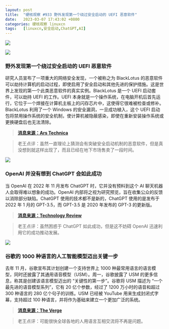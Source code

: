 ```yaml
---
layout: post
title:	"硬核观察 #933 野外发现第一个绕过安全启动的 UEFI 恶意软件"
date:	2023-03-07 17:43:02 +0800 
categories:	硬核观察 linuxcn 
tags:	[linuxcn,安全启动,ChatGPT,AI]
---
```



![](/Asserts/Images//attachment/album/202303/07/174206l27r7psshpoqres9.jpg)


![](/Asserts/Images//attachment/album/202303/07/174214q7410yyjjjcidggt.jpg)


### 野外发现第一个绕过安全启动的 UEFI 恶意软件


研究人员宣布了一项重大的网络安全发现，一个被称之为 BlackLotus 的恶意软件可以劫持计算机的启动过程，即使启用了安全启动和其他先进的保护措施。这是世界上发现的第一个此类恶意软件的真实实例。BlackLotus 是一个 UEFI 启动套件，可以劫持 UEFI 的工作。UEFI 本身就是一个操作系统，在电脑开机后首先运行，它位于一个焊接在计算机主板上的闪存芯片中，这使得它很难被检查或修补。BlackLotus 利用了一个 Windows 的安全漏洞，一旦成功植入，这个 UEFI 启动包将禁用操作系统的安全机制，使计算机被隐蔽感染，即使在重新安装操作系统或更换硬盘后也无法清除。



> 
> **[消息来源：Ars Technica](https://arstechnica.com/information-technology/2023/03/unkillable-uefi-malware-bypassing-secure-boot-enabled-by-unpatchable-windows-flaw/)**
> 
> 
> 



> 
> 老王点评：虽然一直理论上猜测会有突破安全启动机制的恶意软件，但是真没想到就这样出现了，而且已经在地下市场售卖了一段时间。
> 
> 
> 


![](/Asserts/Images//attachment/album/202303/07/174228uph2et99td2tf7p2.jpg)


### OpenAI 并没有想到 ChatGPT 会如此成功


当 OpenAI 在 2022 年 11 月发布 ChatGPT 时，它并没有预料到这个 AI 聊天机器人会取得难以想象的成功。OpenAI 内部将之视为研究预览，旨在收集公众的反馈以消除部分缺陷。ChatGPT 使用的技术都不是新的，ChatGPT 使用的是发布于 2022 年 1 月的 GPT-3.5，而 GPT-3.5 是 2020 年发布的 GPT-3 的更新版。



> 
> **[消息来源：Technology Review](https://www.technologyreview.com/2023/03/03/1069311/inside-story-oral-history-how-chatgpt-built-openai/)**
> 
> 
> 



> 
> 老王点评：虽然困惑于 ChatGPT 如此成功，但是这不妨碍 OpenAI 迅速利用它的成功推动发展。
> 
> 
> 


![](/Asserts/Images//attachment/album/202303/07/174241ilsuznsnqjl0qu7u.jpg)


### 谷歌的 1000 种语言的人工智能模型迈出关键一步


去年 11 月，谷歌宣布其计划创建一个支持世界上 1000 种最常用语言的语言模型，同时还披露了其通用语音模型（USM）。周一，谷歌披露了 USM 的更多信息，称其是创建该语言模型迈出的 “关键性的第一步”。谷歌将 USM 描述为 “一个最先进的语音模型系列”，它有 20 亿个参数，经过了 1200 万小时的语音和超过 300 种语言的 280 亿个句子的训练。USM 已经被 YouTube 用来生成封闭式字幕，支持超过 100 种语言，并将作为基础来建立一个更加广泛的系统。



> 
> **[消息来源：The Verge](https://www.theverge.com/2023/3/6/23627788/google-1000-language-ai-universal-speech-model)**
> 
> 
> 



> 
> 老王点评：可能很快全球各地的人用语言互相交流将不再是问题。
> 
> 
>
